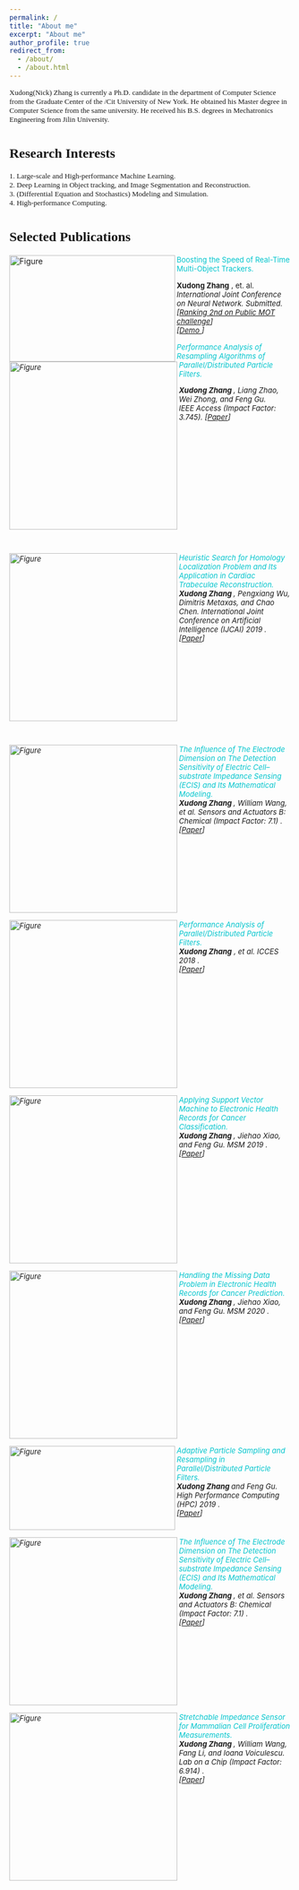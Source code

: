 ```yaml
---
permalink: /
title: "About me"
excerpt: "About me"
author_profile: true
redirect_from: 
  - /about/
  - /about.html
---
```








<p>
<font size="2" face="verdana" >Xudong(Nick) Zhang is currently a Ph.D. candidate in the department of Computer Science from the Graduate Center of the /Cit University of New York. He obtained his Master degree in Computer Science from the same university. He received his B.S. degrees in  Mechatronics Engineering from Jilin University.</font></p>


<h1><font size="5" face="verdana" > Research Interests</font></h1>
<p><font size="2" face="verdana" >
1. Large-scale and High-performance Machine Learning.<br /> 
2. Deep Learning in Object tracking,  and Image Segmentation and Reconstruction.<br />
3. (Differential Equation and Stochastics) Modeling and Simulation.<br />
4. High-performance Computing.</font></p>

<!--<p></p>-->
<!--<p></p>-->




<h1><font face="verdana" size="5"> Selected Publications </font></h1>



<p>
<img src="http://Solarbird2017.github.io/xudongzhang.github.io/images/mot.png?raw=true" alt="Figure" width="296px" height="190px" align="left"/>
<font color="#00C5CD" font size="2"> Boosting the Speed of Real-Time Multi-Object Trackers. </font> <br>

<font  font size="2"><b>Xudong Zhang</b> , et. al.  <i>International Joint Conference on Neural Network. Submitted.  <br>
<font  font size="2">[<a href="https://motchallenge.net/results/MOT17/">Ranking 2nd on Public MOT challenge</a>] <br>
[<a href="https://motchallenge.net/method/MOT=3832&chl=10">Demo </a>]
<br clear="left">







<p>
<img src="http://Solarbird2017.github.io/xudongzhang.github.io/images/ieeeaccess.png?raw=true" alt="Figure" style="width: 300px; hspace=70" align="left"/>
<font color="#00C5CD"> Performance Analysis of Resampling Algorithms of Parallel/Distributed Particle Filters.</font> <br>

<b>Xudong Zhang </b>, Liang Zhao, Wei Zhong, and Feng Gu.  <br> <i>IEEE Access (Impact Factor: 3.745).  </i>
[<a href="https://ieeexplore.ieee.org/document/9311256">Paper</a>]
<br clear="left">
</p>


<br />



<p>
<img src="http://Solarbird2017.github.io/xudongzhang.github.io/images/ijcai.png?raw=true" alt="Figure" style="width: 300px; hspace=70" align="left"/>
<font color="#00C5CD">Heuristic Search for Homology Localization Problem and Its Application in
Cardiac Trabeculae Reconstruction.</font> <br>
<b>Xudong Zhang </b>, Pengxiang Wu, Dimitris Metaxas, and Chao Chen. <i>International Joint Conference on Artificial Intelligence (IJCAI) 2019 </i>.
[<a href="http://Solarbird2017.github.io/xudongzhang.github.io/files/ijcai_2019.pdf">Paper</a>]
<br clear="left">
</p>


<br />



<p>
<img src="http://Solarbird2017.github.io/xudongzhang.github.io/images/model_equations.png?raw=true" alt="Figure" style="width: 300px; hspace= 78" align="left"/>
<font color="#00C5CD">The Influence of The Electrode Dimension on The Detection Sensitivity of Electric Cell–substrate Impedance Sensing (ECIS) and Its Mathematical Modeling.</font> <br>
<b>Xudong Zhang </b>, William Wang, et al.  <i>Sensors and Actuators B: Chemical (Impact Factor: 7.1)  </i>.<br>
[<a href="http://Solarbird2017.github.io/xudongzhang.github.io/files/model_2017.pdf">Paper</a>]
<br clear="left">
</p>






<p>
<img src="http://Solarbird2017.github.io/xudongzhang.github.io/images/tms2018.png?raw=true" alt="Figure"  style="width: 300px; hspace= 78 " align="left"/>
<font color="#00C5CD">Performance Analysis of Parallel/Distributed Particle Filters.</font> <br>
<b>Xudong Zhang</b> , et al.  <i>ICCES 2018 </i>.<br>
[<a href="https://dl.acm.org/doi/10.1145/3213187.3213192">Paper</a>]
<br clear="left">
</p>



<p>
<img src="http://Solarbird2017.github.io/xudongzhang.github.io/images/msm2019.png?raw=true" alt="Figure" style="width: 300px; hspace=78" align="left"/>
<font color="#00C5CD">Applying Support Vector Machine to Electronic Health Records for Cancer Classification.</font> <br>
<b>Xudong Zhang </b>, Jiehao Xiao, and Feng Gu.  <i>MSM 2019 </i>.<br>
[<a href="https://ieeexplore.ieee.org/document/8732906">Paper</a>]
<br clear="left">
</p>

<p>
<img src="http://Solarbird2017.github.io/xudongzhang.github.io/images/msm2020.png?raw=true" alt="Figure" style="width: 300px; hspace=78 " align="left"/>
<font color="#00C5CD">Handling the Missing Data Problem in Electronic Health Records for Cancer Prediction.</font> <br>
<b>Xudong Zhang </b>, Jiehao Xiao, and Feng Gu.  <i>MSM 2020 </i>.<br>
[<a href="https://ieeexplore.ieee.org/document/9185464">Paper</a>]
<br clear="left">
</p>

<!--<p>-->
<!--<img src="http://Solarbird2017.github.io/xudongzhang.github.io/images/hpc2017.png?raw=true" alt="Figure" style="width: 300px; hspace= 78 " align="left"/>-->
<!--<font color="#00C5CD">Adaptive Particle Routing in Parallel/Distributed Particle Filters.</font> <br>-->
<!--<b>Xudong Zhang </b>, Lixin Huang, Evan Ferguson-Hull, and Feng Gu.  <i>HPC 2017 </i>.<br>-->
<!--[<a href="https://ieeexplore.ieee.org/document/8732902">Paper</a>]-->
<!--<br clear="left">-->
<!--</p>-->


<p>
<img src="http://Solarbird2017.github.io/xudongzhang.github.io/images/hpc2019.png?raw=true" alt="Figure" width="296px" height="150px" align="left"/>
<font color="#00C5CD">Adaptive Particle Sampling and Resampling in Parallel/Distributed Particle Filters.</font> <br>
<b>Xudong Zhang </b> and Feng Gu.  <i>High Performance Computing (HPC) 2019 </i>.<br>
[<a href="https://ieeexplore.ieee.org/document/8732902">Paper</a>]
<br clear="left">
</p>

<p>
<img src="http://Solarbird2017.github.io/xudongzhang.github.io/images/model2.png?raw=true" alt="Figure" style="width: 300px; hspace= 78" align="left"/>
<font color="#00C5CD">The Influence of The Electrode Dimension on The Detection Sensitivity of Electric Cell–substrate Impedance Sensing (ECIS) and Its Mathematical Modeling.</font> <br>
<b>Xudong Zhang </b>, et al.  <i>Sensors and Actuators B: Chemical (Impact Factor: 7.1)  </i>.<br>
[<a href="http://Solarbird2017.github.io/xudongzhang.github.io/files/model_2017.pdf">Paper</a>]
<br clear="left">
</p>

<p>
<img src="http://Solarbird2017.github.io/xudongzhang.github.io/images/labonachip.png?raw=true" alt="Figure" style="width: 300px; hspace=78" align="left"/>
<font color="#00C5CD">Stretchable Impedance Sensor for Mammalian Cell Proliferation Measurements.</font> <br>
<b>Xudong Zhang </b>, William Wang, Fang Li, and Ioana Voiculescu.  <i>Lab on a Chip (Impact Factor: 6.914)  </i>.<br>
[<a href="http://Solarbird2017.github.io/xudongzhang.github.io/files/labonachip.pdf">Paper</a>]
<br clear="left">
</p>
